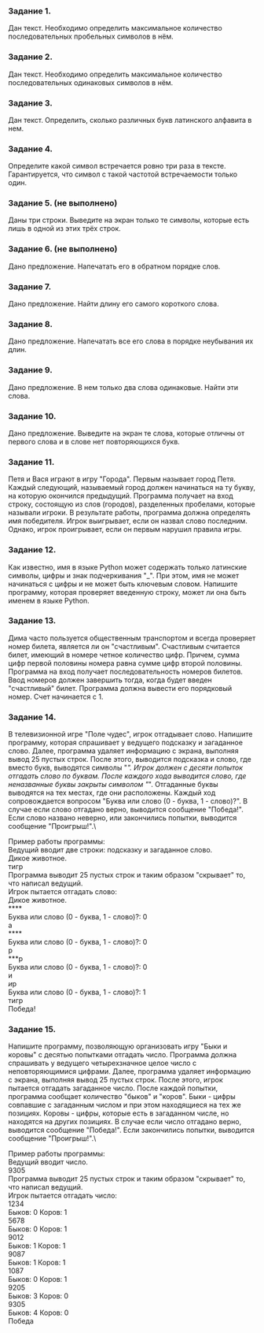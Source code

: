### Задание 1.

Дан текст. Необходимо определить максимальное количество последовательных пробельных символов в нём.

### Задание 2.

Дан текст. Необходимо определить максимальное количество последовательных одинаковых символов в нём.

### Задание 3.

Дан текст. Определить, сколько различных букв латинского алфавита в нем.  

### Задание 4.

Определите какой символ встречается ровно три раза в тексте. Гарантируется, что символ с такой частотой встречаемости только один.

### Задание 5. (не выполнено)

Даны три строки. Выведите на экран только те символы, которые есть лишь в одной из этих трёх строк. 

### Задание 6. (не выполнено)

Дано предложение. Напечатать его в обратном порядке слов.

### Задание 7.

Дано предложение. Найти длину его самого короткого слова.

### Задание 8.

Дано предложение. Напечатать все его слова в порядке неубывания их длин.

### Задание 9.

Дано предложение. В нем только два слова одинаковые. Найти эти слова.

### Задание 10.

Дано предложение. Выведите на экран те слова, которые отличны от первого слова и в слове нет повторяющихся букв.

### Задание 11.

Петя и Вася играют в игру "Города". Первым называет город Петя. Каждый следующий, называемый город должен начинаться на ту букву, на которую окончился предыдущий. Программа получает на вход строку, состоящую из слов (городов), разделенных пробелами, которые называли игроки. В результате работы, программа должна определять имя победителя. Игрок выигрывает, если он назвал слово последним. Однако, игрок проигрывает, если он первым нарушил правила игры.

### Задание 12.

Как известно, имя в языке Python может содержать только латинские символы, цифры и знак подчеркивания "_". При этом, имя не может начинаться с цифры и не может быть ключевым словом. Напишите программу, которая проверяет введенную строку, может ли она быть именем в языке Python.

### Задание 13.

Дима часто пользуется общественным транспортом и всегда проверяет номер билета, является ли он "счастливым". Счастливым считается билет, имеющий в номере четное количество цифр. Причем, сумма цифр первой половины номера равна сумме цифр второй половины. Программа на вход получает последовательность номеров билетов. Ввод номеров должен завершить тогда, когда будет введен "счастливый" билет. Программа должна вывести его порядковый номер. Счет начинается с 1.

### Задание 14.

В телевизионной игре "Поле чудес", игрок отгадывает слово. Напишите программу, которая спрашивает у ведущего подсказку и загаданное слово. Далее, программа удаляет информацию с экрана, выполняя вывод 25 пустых строк. После этого, выводится подсказка и слово, где вместо букв, выводятся символы "*". Игрок должен с десяти попыток отгадать слово по буквам. После каждого хода выводится слово, где неназванные буквы закрыты символом "*". Отгаданные буквы выводятся на тех местах, где они расположены. Каждый ход сопровождается вопросом "Буква или слово (0 - буква, 1 - слово)?". В случае если слово отгадано верно, выводится сообщение "Победа!". Если слово названо неверно, или закончились попытки, выводится сообщение "Проигрыш!".\

Пример работы программы:\
Ведущий вводит две строки: подсказку и загаданное слово.\
Дикое животное.\
тигр\
Программа выводит 25 пустых строк и таким образом "скрывает" то, что написал ведущий.\
Игрок пытается отгадать слово:\
Дикое животное.\
****\
Буква или слово (0 - буква, 1 - слово)?: 0\
a\
****\
Буква или слово (0 - буква, 1 - слово)?: 0\
р\
***р\
Буква или слово (0 - буква, 1 - слово)?: 0\
и\
*и*р\
Буква или слово (0 - буква, 1 - слово)?: 1\
тигр\
Победа!

### Задание 15.

Напишите программу, позволяющую организовать игру "Быки и коровы" с десятью попытками отгадать число. Программа должна спрашивать у ведущего четырехзначное целое число с неповторяющимися цифрами. Далее, программа удаляет информацию с экрана, выполняя вывод 25 пустых строк. После этого, игрок пытается отгадать загаданное число. После каждой попытки, программа сообщает количество "быков" и "коров". Быки - цифры совпавшие с загаданным числом и при этом находящиеся на тех же позициях. Коровы - цифры, которые есть в загаданном числе, но находятся на других позициях. В случае если число отгадано верно, выводится сообщение "Победа!". Если закончились попытки, выводится сообщение "Проигрыш!".\

Пример работы программы:\
Ведущий вводит число.\
9305\
Программа выводит 25 пустых строк и таким образом "скрывает" то, что написал ведущий.\
Игрок пытается отгадать число:\
1234\
Быков: 0 Коров: 1\
5678\
Быков: 0 Коров: 1\
9012\
Быков: 1 Коров: 1\
9087\
Быков: 1 Коров: 1\
1087\
Быков: 0 Коров: 1\
9205\
Быков: 3 Коров: 0\
9305\
Быков: 4 Коров: 0\
Победа
